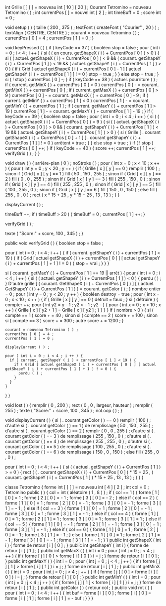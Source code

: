 int Grille [ ] [ ] = nouveau int [ 10 ] [ 20 ] ;
Courant Tetromino = nouveau Tetromino ( ) ;
int currentPos [ ] = nouvel int [ 2 ] ;
int timeBuff = 0 ;
score int = 0 ;
 
void setup ( ) {
  taille ( 200 , 375 ) ;
  textFont ( createFont ( "Courier" , 20 ) ) ;
  textAlign ( CENTRE, CENTRE ) ;
  courant = nouveau Tetromino ( ) ;
  currentPos [ 0 ] = 4 ;
  currentPos [ 1 ] = 0 ;
}
 
void keyPressed ( ) {
  if ( keyCode == 37 ) {
    booléen stop = false ;
    pour ( int i = 0 ; i < 4 ; i ++ ) {
      si ( ( en cours. getShapeX ( i ) + CurrentPos [ 0 ] ) > 0 ) {
        si ( ( actuel. getShapeX ( i ) + CurrentPos [ 0 ] ) < 9 && ( courant. getShapeY ( i ) + CurrentPos [ 1 ] ) < 19 && ( actuel. getShapeY ( i ) + CurrentPos [ 1 ] ) > 0 ) {
          if ( Grid [ actuel getShapeX ( i ) + currentPos [ 0 ] - 1 ] [ actuel getShapeY ( i ) + currentPos [ 1 ] ] ! = 0 ) stop = true ;
        }
      } else stop = true ;
    }
    si ( ! stop ) currentPos [ 0 ] -;
  }
  if ( keyCode == 38 ) {
    actuel. pourriture ( ) ;
    if ( current. getMinX ( ) + currentPos [ 0 ] < 0 ) currentPos [ 0 ] - = courant. getMinX ( ) + currentPos [ 0 ] ;
    if ( current. getMaxX ( ) + currentPos [ 0 ] > 9 ) currentPos [ 0 ] - = courant. getMaxX ( ) + currentPos [ 0 ] - 9 ;
    if ( current. getMinY ( ) + currentPos [ 1 ] < 0 ) currentPos [ 1 ] - = courant. getMinY ( ) + currentPos [ 1 ] ;
    if ( current. getMaxY ( ) + currentPos [ 1 ] > 19 ) currentPos [ 1 ] - = courant. getMaxY ( ) + currentPos [ 1 ] - 19 ;
  }
  if ( keyCode == 39 ) {
    booléen stop = false ;
    pour ( int i = 0 ; i < 4 ; i ++ ) {
      si ( ( actuel. getShapeX ( i ) + CurrentPos [ 0 ] ) < 9 ) {
        si ( ( actuel. getShapeX ( i ) + CurrentPos [ 0 ] ) > 0 && ( courant. getShapeY ( i ) + CurrentPos [ 1 ] ) < 19 && ( actuel. getShapeY ( i ) + CurrentPos [ 1 ] ) > 0 ) {
          si ( Grille [ . courant getShapeX ( i ) + CurrentPos [ 0 ] + 1 ] [ . courant getShapeY ( i ) + CurrentPos [ 1 ] ] ! = 0 ) arrêtent = true ;
        }
      } else stop = true ;
    }
    if ( ! stop ) currentPos [ 0 ] ++;
  }
  if ( keyCode == 40 ) {
    score ++;
    currentPos [ 1 ] ++;
    verifyGrid ( ) ;
  }
}
 
void draw ( ) {
  arrière-plan ( 0 ) ;
  noStroke ( ) ;
  pour ( int x = 0 ; x < 10 ; x ++ ) {
    pour ( int y = 0 ; y < 20 ; y ++ ) {
      if ( Grille [ x ] [ y ] == 0 ) remplir ( 100 ) ;
      sinon if ( Grid [ x ] [ y ] == 1 ) fill ( 50 , 150 , 255 ) ;
      sinon if ( Grid [ x ] [ y ] == 2 ) fill ( 0 , 0 , 255 ) ;
      sinon if ( Grid [ x ] [ y ] == 3 ) fill ( 255 , 150 , 0 ) ;
      sinon if ( Grid [ x ] [ y ] == 4 ) fill ( 255 , 255 , 0 ) ;
      sinon if ( Grid [ x ] [ y ] == 5 ) fill ( 100 , 255 , 0 ) ;
      sinon if ( Grid [ x ] [ y ] == 6 ) fill ( 150 , 0 , 150 ) ;
      else fill ( 255 , 0 , 0 ) ;
      rect ( x * 15 + 25 , y * 15 + 25 , 13 , 13 ) ;
    }
  }
 
  displayCurrent ( ) ;
 
  timeBuff ++;
  if ( timeBuff > 20 ) {
    timeBuff = 0 ;
    currentPos [ 1 ] ++;
  }
 
  verifyGrid ( ) ;
 
  texte ( "Score:" + score, 100 , 345 ) ;
}
 
public void verifyGrid ( ) {
  booléen stop = false ;
 
  pour ( int i = 0 ; i < 4 ; i ++ ) {
    if ( current. getShapeY ( i ) + currentPos [ 1 ] < 19 ) {
      if ( Grid [ actuel getShapeX ( i ) + currentPos [ 0 ] ] [ actuel getShapeY ( i ) + currentPos [ 1 ] + 1 ] ! = 0 ) {
        stop = vrai ;
      }
    }
  }
 
  si ( courant. getMaxY ( ) + CurrentPos [ 1 ] == 19 || arrêt ) {
    pour ( int i = 0 ; i < 4 ; i ++ ) {
      si ( ( actuel. getShapeY ( i ) + CurrentPos [ 1 ] ) < 0 ) {
        perdu ( ) ;
      } D'autre grille [ ( courant. GetShapeX ( i ) + CurrentPos [ 0 ] ) ] [ ( actuel. GetShapeY ( i ) + CurrentPos [ 1 ] ) ] = courant. getColor ( ) ;
    }
    nombre entier = 0 ;
    pour ( int y = 0 ; y < 20 ; y ++ ) {
      booléen destroy = true ;
      pour ( int x = 0 ; x < 10 ; x ++ ) {
        if ( Grille [ x ] [ y ] == 0 ) détruit = faux ;
      }
      si ( détruire ) {
        compter ++;
        pour ( int y2 = y - 1 ; y2 > - 1 ; y2 - ) {
          pour ( int x = 0 ; x < 10 ; x ++ ) {
            Grille [ x ] [ y2 + 1 ] = Grille [ x ] [ y2 ] ;
          }
        }
      }
    }
    if ( nombre > 0 ) {
      si ( compte == 1 ) score + = 40 ;
      sinon si ( compte == 2 ) score + = 100 ;
      sinon si ( compte == 3 ) score + = 300 ;
      autre score + = 1200 ;
    }
 
    courant = nouveau Tetromino ( ) ;
    currentPos [ 0 ] = 4 ;
    currentPos [ 1 ] = 0 ;
 
    displayCurrent ( ) ;
 
    pour ( int i = 0 ; i < 4 ; i ++ ) {
      if ( current. getShapeY ( i ) + currentPos [ 1 ] < 19 ) {
        if ( Grid [ actuel getShapeX ( i ) + currentPos [ 0 ] ] [ actuel getShapeY ( i ) + currentPos [ 1 ] + 1 ] ! = 0 ) {
          perdu ( ) ;
        }
      }
    }
  }
}
 
void lost ( ) {
  remplir ( 0 , 200 ) ;
  rect ( 0 , 0 , largeur, hauteur ) ;
  remplir ( 255 ) ;
  texte ( "Score:" + score, 100 , 345 ) ;
  noLoop ( ) ;
}
 
void displayCurrent ( ) {
  si ( . courant getColor ( ) == 0 ) remplir ( 100 ) ;
  d'autre si ( . courant getColor ( ) == 1 ) de remplissage ( 50 , 150 , 255 ) ;
  d'autre si ( . courant getColor ( ) == 2 ) remplir ( 0 , 0 , 255 ) ;
  d'autre si ( . courant getColor ( ) == 3 ) de remplissage ( 255 , 150 , 0 ) ;
  d'autre si ( . courant getColor ( ) == 4 ) de remplissage ( 255 , 255 , 0 ) ;
  d'autre si ( . courant getColor ( ) == 5 ) de remplissage ( 100 , 255 , 0 ) ;
  d'autre si ( . courant getColor ( ) == 6 ) de remplissage ( 150 , 0 , 150 ) ;
  else fill ( 255 , 0 , 0 ) ;
 
  pour ( int i = 0 ; i < 4 ; i ++ ) {
    si ( ( actuel. getShapeY ( i ) + CurrentPos [ 1 ] ) > = 0 ) {
      rect ( ( . courant getShapeX ( i ) + CurrentPos [ 0 ] ) * 15 + 25 , ( courant. getShapeY ( i ) + CurrentPos [ 1 ] ) * 15 + 25 , 13 , 13 ) ;
    }
  }
}
 
classe Tetromino {
  forme int [ ] [ ] = nouveau int [ 4 ] [ 2 ] ;
  int col = 0 ;
  Tetromino public ( ) {
    col = int ( aléatoire ( 1 , 8 ) ) ;
    if ( col == 1 ) {
      forme [ 1 ] [ 0 ] = 1 ;
      forme [ 2 ] [ 0 ] = - 1 ;
      forme [ 3 ] [ 0 ] = - 2 ;
    } else if ( col == 2 ) {
      forme [ 1 ] [ 0 ] = 1 ;
      forme [ 2 ] [ 0 ] = - 1 ;
      forme [ 3 ] [ 0 ] = - 1 ;
      forme [ 3 ] [ 1 ] = - 1 ;
    } else if ( col == 3 ) {
      forme [ 1 ] [ 0 ] = 1 ;
      forme [ 2 ] [ 0 ] = - 1 ;
      forme [ 3 ] [ 0 ] = 1 ;
      forme [ 3 ] [ 1 ] = - 1 ;
    } else if ( col == 4 ) {
      forme [ 1 ] [ 0 ] = 1 ;
      forme [ 2 ] [ 1 ] = 1 ;
      forme [ 3 ] [ 0 ] = 1 ;
      forme [ 3 ] [ 1 ] = 1 ;
    } else if ( col == 5 ) {
      forme [ 1 ] [ 0 ] = - 1 ;
      forme [ 2 ] [ 1 ] = - 1 ;
      forme [ 3 ] [ 0 ] = 1 ;
      forme [ 3 ] [ 1 ] = - 1 ;
    } else if ( col == 6 ) {
      forme [ 1 ] [ 0 ] = 1 ;
      forme [ 2 ] [ 0 ] = - 1 ;
      forme [ 3 ] [ 1 ] = - 1 ;
    } else {
      forme [ 1 ] [ 0 ] = 1 ;
      forme [ 2 ] [ 1 ] = - 1 ;
      forme [ 3 ] [ 0 ] = - 1 ;
      forme [ 3 ] [ 1 ] = - 1 ;
    }
  }
  public int getShapeX ( int i ) {
    forme de retour [ i ] [ 0 ] ;
  }
  public int getShapeY ( int i ) {
    forme de retour [ i ] [ 1 ] ;
  }
  public int getMaxX ( ) {
    int i = 0 ;
    pour ( int j = 0 ; j < 4 ; j ++ ) {
      if ( forme [ j ] [ 0 ] > forme [ i ] [ 0 ] ) i = j ;
    }
    forme de retour [ i ] [ 0 ] ;
  }
  public int getMaxY ( ) {
    int i = 0 ;
    pour ( int j = 0 ; j < 4 ; j ++ ) {
      if ( forme [ j ] [ 1 ] > forme [ i ] [ 1 ] ) i = j ;
    }
    forme de retour [ i ] [ 1 ] ;
  }
  public int getMinX ( ) {
    int i = 0 ;
    pour ( int j = 0 ; j < 4 ; j ++ ) {
      if ( forme [ j ] [ 0 ] < forme [ i ] [ 0 ] ) i = j ;
    }
    forme de retour [ i ] [ 0 ] ;
  }
  public int getMinY ( ) {
    int i = 0 ;
    pour ( int j = 0 ; j < 4 ; j ++ ) {
      if ( forme [ j ] [ 1 ] < forme [ i ] [ 1 ] ) i = j ;
    }
    forme de retour [ i ] [ 1 ] ;
  }
  public int getColor ( ) {
    retour col ;
  }
  public void rot ( ) {
    pour ( int i = 0 ; i < 4 ; i ++ ) {
      int buf = forme [ i ] [ 0 ] ;
      forme [ i ] [ 0 ] = forme [ i ] [ 1 ] ;
      forme [ i ] [ 1 ] = - buf ;
    }
  }
}
